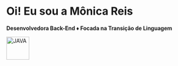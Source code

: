 # Oi! Eu sou a Mônica Reis

**Desenvolvedora Back-End ♦ Focada na Transição de Linguagem**

<img alt="JAVA" title="Java" width="60px" src="https://img.shields.io/badge/Java-ED8B00?style=for-the-badge&logo=java&logoColor=white">

<!--
**monicagmreis/monicagmreis** is a ✨ _special_ ✨ repository because its `README.md` (this file) appears on your GitHub profile.

Here are some ideas to get you started:

- 🔭 I’m currently working on ...
- 🌱 I’m currently learning ...
- 👯 I’m looking to collaborate on ...
- 🤔 I’m looking for help with ...
- 💬 Ask me about ...
- 📫 How to reach me: ...
- 😄 Pronouns: ...
- ⚡ Fun fact: ...
-->
